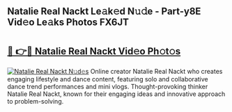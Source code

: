 ## Natalie Real Nackt Le𝚊k𝚎d N𝚞𝚍e - Part-y8E Vid𝚎o Le𝚊ks Photos FX6JT

# <h2><a href="http://fb6g9p.evod.top/?m=Natalie+Real+Nackt">🔗 👉🔴 Natalie Real Nackt Vid𝚎o Ph𝚘t𝚘s</a></h2>

[![Natalie Real Nackt N𝚞d𝚎s](https://i.imgur.com/8V9OHl7.gif)](http://fb6g9p.evod.top/?m=Natalie+Real+Nackt)
Online creator Natalie Real Nackt who creates engaging lifestyle and dance content, featuring solo and collaborative dance trend performances and mini vlogs. Thought-provoking thinker Natalie Real Nackt, known for their engaging ideas and innovative approach to problem-solving. 
